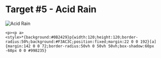 # Target #5 - Acid Rain

![Acid Rain](https://cssbattle.dev/targets/5.png)

```
<p><p a>
<style>*{background:#0B2429}p{width:120;height:120;border-radius:50%;background:#F3AC3C;position:fixed;margin:22 0 0 192}[a]{margin:142 0 0 72;border-radius:50vh 0 50vh 50vh;box-shadow:60px -60px 0 0 #998235}
```
